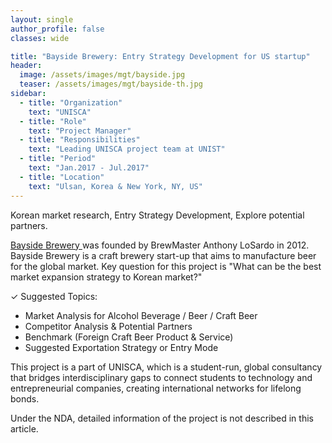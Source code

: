 ```yaml
---
layout: single
author_profile: false
classes: wide

title: "Bayside Brewery: Entry Strategy Development for US startup"
header:
  image: /assets/images/mgt/bayside.jpg
  teaser: /assets/images/mgt/bayside-th.jpg
sidebar:
  - title: "Organization"
    text: "UNISCA"
  - title: "Role"
    text: "Project Manager"
  - title: "Responsibilities"
    text: "Leading UNISCA project team at UNIST" 
  - title: "Period"
    text: "Jan.2017 - Jul.2017"
  - title: "Location"
    text: "Ulsan, Korea & New York, NY, US" 
---
```


Korean market research, Entry Strategy Development, Explore potential partners. 

<a href="https://www.thebaysidebrewery.com/" class="no-uline"> Bayside Brewery </a> was founded by BrewMaster Anthony LoSardo in 2012. Bayside Brewery is a craft brewery start-up that aims to manufacture beer for the global market. Key question for this project is "What can be the best market expansion strategy to Korean market?"


&#10003;  Suggested Topics:
<ul>
  <li> Market Analysis for Alcohol Beverage / Beer / Craft Beer </li>
  <li> Competitor Analysis & Potential Partners </li>
  <li> Benchmark (Foreign Craft Beer Product & Service)  </li>
  <li> Suggested Exportation Strategy or Entry Mode </li>
</ul>

This project is a part of UNISCA, which is a student-run, global consultancy that bridges interdisciplinary gaps to connect students to technology and entrepreneurial companies, creating international networks for lifelong bonds. 

Under the NDA, detailed information of the project is not described in this article.